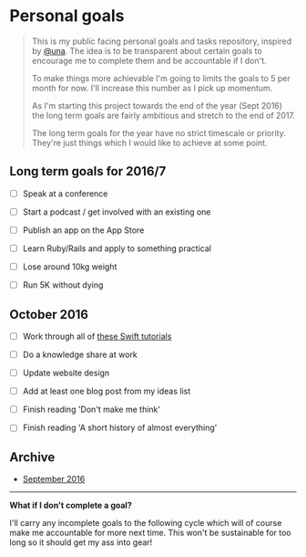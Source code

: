 # Personal goals

> This is my public facing personal goals and tasks repository, inspired by [@una](https://github.com/una/personal-goals). The idea is to be transparent about certain goals to encourage me to complete them and be accountable if I don't.
>
> To make things more achievable I'm going to limits the goals to 5 per month for now. I'll increase this number as I pick up momentum.
>
> As I'm starting this project towards the end of the year (Sept 2016) the long term goals are fairly ambitious and stretch to the end of 2017.
>
> The long term goals for the year have no strict timescale or priority. They're just things which I would like to achieve at some point.




## Long term goals for 2016/7
- [ ] Speak at a conference
- [ ] Start a podcast / get involved with an existing one
- [ ] Publish an app on the App Store
- [ ] Learn Ruby/Rails and apply to something practical
- [ ] Lose around 10kg weight
- [ ] Run 5K without dying




## October 2016
- [ ] Work through all of [these Swift tutorials](http://samvlu.com/tutorials.html)
- [ ] Do a knowledge share at work
- [ ] Update website design
- [ ] Add at least one blog post from my ideas list
- [ ] Finish reading 'Don't make me think'
- [ ] Finish reading 'A short history of almost everything'




## Archive

- [September 2016](/2016/september.md)




---



**What if I don't complete a goal?**

I'll carry any incomplete goals to the following cycle which will of course make me accountable for more next time. This won't be sustainable for too long so it should get my ass into gear!
